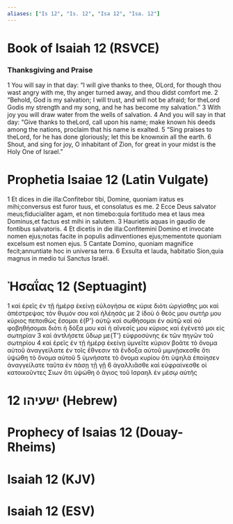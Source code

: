 ```yaml
---
aliases: ["Is 12", "Is. 12", "Isa 12", "Isa. 12"]
---
```



# Book of Isaiah 12 (RSVCE)

### Thanksgiving and Praise
1 You will say in that day: “I will give thanks to thee, OLord, for though thou wast angry with me, thy anger turned away, and thou didst comfort me.
2 “Behold, God is my salvation; I will trust, and will not be afraid; for theLord Godis my strength and my song, and he has become my salvation.”
3 With joy you will draw water from the wells of salvation.
4 And you will say in that day: “Give thanks to theLord, call upon his name; make known his deeds among the nations, proclaim that his name is exalted.
5 “Sing praises to theLord, for he has done gloriously; let this be knownxin all the earth.
6 Shout, and sing for joy, O inhabitant of Zion, for great in your midst is the Holy One of Israel.”


# Prophetia Isaiae 12 (Latin Vulgate)

1 Et dices in die illa:Confitebor tibi, Domine, quoniam iratus es mihi;conversus est furor tuus, et consolatus es me.
2 Ecce Deus salvator meus;fiducialiter agam, et non timebo:quia fortitudo mea et laus mea Dominus,et factus est mihi in salutem.
3 Haurietis aquas in gaudio de fontibus salvatoris.
4 Et dicetis in die illa:Confitemini Domino et invocate nomen ejus;notas facite in populis adinventiones ejus;mementote quoniam excelsum est nomen ejus.
5 Cantate Domino, quoniam magnifice fecit;annuntiate hoc in universa terra.
6 Exsulta et lauda, habitatio Sion,quia magnus in medio tui Sanctus Israël.


# Ἠσαΐας 12 (Septuagint)

1 καὶ ἐρεῖς ἐν τῇ ἡμέρᾳ ἐκείνῃ εὐλογήσω σε κύριε διότι ὠργίσθης μοι καὶ ἀπέστρεψας τὸν θυμόν σου καὶ ἠλέησάς με
2 ἰδοὺ ὁ θεός μου σωτήρ μου κύριος πεποιθὼς ἔσομαι ἐ{P'} αὐτῷ καὶ σωθήσομαι ἐν αὐτῷ καὶ οὐ φοβηθήσομαι διότι ἡ δόξα μου καὶ ἡ αἴνεσίς μου κύριος καὶ ἐγένετό μοι εἰς σωτηρίαν
3 καὶ ἀντλήσετε ὕδωρ με{T'} εὐφροσύνης ἐκ τῶν πηγῶν τοῦ σωτηρίου
4 καὶ ἐρεῖς ἐν τῇ ἡμέρᾳ ἐκείνῃ ὑμνεῖτε κύριον βοᾶτε τὸ ὄνομα αὐτοῦ ἀναγγείλατε ἐν τοῖς ἔθνεσιν τὰ ἔνδοξα αὐτοῦ μιμνῄσκεσθε ὅτι ὑψώθη τὸ ὄνομα αὐτοῦ
5 ὑμνήσατε τὸ ὄνομα κυρίου ὅτι ὑψηλὰ ἐποίησεν ἀναγγείλατε ταῦτα ἐν πάσῃ τῇ γῇ
6 ἀγαλλιᾶσθε καὶ εὐφραίνεσθε οἱ κατοικοῦντες Σιων ὅτι ὑψώθη ὁ ἅγιος τοῦ Ισραηλ ἐν μέσῳ αὐτῆς


# 12 ישעיהו (Hebrew)


# Prophecy of Isaias 12 (Douay-Rheims)


# Isaiah 12 (KJV)


# Isaiah 12 (ESV)

